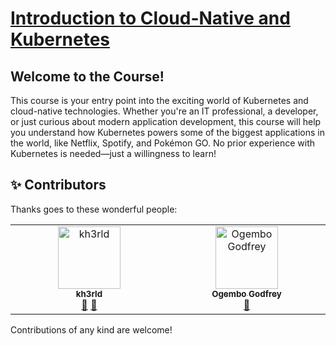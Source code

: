 # [Introduction to Cloud-Native and Kubernetes](https://wycliffealphus.github.io/Introduction-to-Kubernetes-and-Cloud-Native-Technologies/)

## Welcome to the Course!

This course is your entry point into the exciting world of Kubernetes and cloud-native technologies. Whether you're an IT professional, a developer, or just curious about modern application development, this course will help you understand how Kubernetes powers some of the biggest applications in the world, like Netflix, Spotify, and Pokémon GO. No prior experience with Kubernetes is needed—just a willingness to learn!


## ✨ Contributors

Thanks goes to these wonderful people:

<!-- ALL-CONTRIBUTORS-LIST:START - Do not remove or modify this section -->
<!-- prettier-ignore-start -->
<!-- markdownlint-disable -->
<table>
  <tbody>
    <tr>
      <td align="center" valign="top" width="14.28%"><a href="https://github.com/kh3rld"><img src="https://avatars.githubusercontent.com/u/171191586?v=4?s=100" width="100px;" alt="kh3rld"/><br /><sub><b>kh3rld</b></sub></a><br /><a href="#design-kh3rld" title="Design">🎨</a> <a href="#ideas-kh3rld" title="Ideas, Planning, & Feedback">🤔</a></td>
      <td align="center" valign="top" width="14.28%"><a href="https://github.com/ZEZE1020"><img src="https://avatars.githubusercontent.com/u/60712273?v=4?s=100" width="100px;" alt="Ogembo Godfrey"/><br /><sub><b>Ogembo Godfrey</b></sub></a><br /><a href="https://github.com/WycliffeAlphus/Introduction-to-Kubernetes-and-Cloud-Native-Technologies/commits?author=ZEZE1020" title="Documentation">📖</a></td>
    </tr>
  </tbody>
</table>

<!-- markdownlint-restore -->
<!-- prettier-ignore-end -->

<!-- ALL-CONTRIBUTORS-LIST:END -->


Contributions of any kind are welcome!
